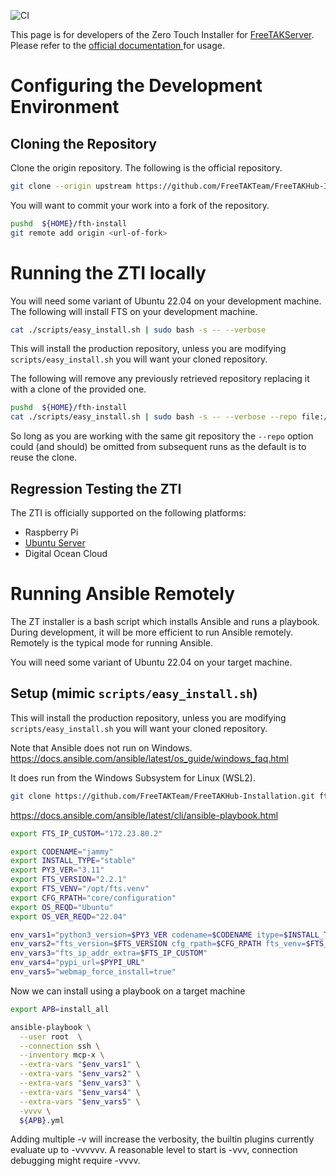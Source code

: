 ![CI](https://github.com/FreeTAKTeam/FreeTAKHub-Installation/actions/workflows/zerotouch.yml/badge.svg)

This page is for developers of the Zero Touch Installer for [FreeTAKServer](https://github.com/FreeTAKTeam/FreeTakServer).
Please refer to the [official documentation ](https://freetakteam.github.io/FreeTAKServer-User-Docs/) for usage.

# Configuring the Development Environment

## Cloning the Repository

Clone the origin repository.
The following is the official repository.
```bash
git clone --origin upstream https://github.com/FreeTAKTeam/FreeTAKHub-Installation.git ${HOME}/fth-install
```

You will want to commit your work into a fork of the repository.
```bash
pushd  ${HOME}/fth-install
git remote add origin <url-of-fork>
```

# Running the ZTI locally

You will need some variant of Ubuntu 22.04 on your development machine.
The following will install FTS on your development machine.
```bash
cat ./scripts/easy_install.sh | sudo bash -s -- --verbose
```

This will install the production repository,
unless you are modifying `scripts/easy_install.sh` you will want your cloned repository.

The following will remove any previously retrieved repository replacing it with a clone of the provided one.
```bash
pushd  ${HOME}/fth-install
cat ./scripts/easy_install.sh | sudo bash -s -- --verbose --repo file://$(pwd)/.git --ip-addr 127.0.0.1
```

So long as you are working with the same git repository the `--repo` option could (and should)
be omitted from subsequent runs as the default is to reuse the clone.


## Regression Testing the ZTI

The ZTI is officially supported on the following platforms:

* Raspberry Pi
* [Ubuntu Server](docs/ubuntu_vm_test.md)
* Digital Ocean Cloud


# Running Ansible Remotely

The ZT installer is a bash script which installs Ansible and runs a playbook.
During development, it will be more efficient to run Ansible remotely.
Remotely is the typical mode for running Ansible.

You will need some variant of Ubuntu 22.04 on your target machine.

## Setup (mimic `scripts/easy_install.sh`)

This will install the production repository,
unless you are modifying `scripts/easy_install.sh` you will want your cloned repository.

Note that Ansible does not run on Windows.
https://docs.ansible.com/ansible/latest/os_guide/windows_faq.html

It does run from the Windows Subsystem for Linux (WSL2).
```bash
git clone https://github.com/FreeTAKTeam/FreeTAKHub-Installation.git fts-install
```

https://docs.ansible.com/ansible/latest/cli/ansible-playbook.html

```bash
export FTS_IP_CUSTOM="172.23.80.2"

export CODENAME="jammy"
export INSTALL_TYPE="stable"
export PY3_VER="3.11"
export FTS_VERSION="2.2.1"
export FTS_VENV="/opt/fts.venv"
export CFG_RPATH="core/configuration"
export OS_REQD="Ubuntu"
export OS_VER_REQD="22.04"

env_vars1="python3_version=$PY3_VER codename=$CODENAME itype=$INSTALL_TYPE"
env_vars2="fts_version=$FTS_VERSION cfg_rpath=$CFG_RPATH fts_venv=$FTS_VENV"
env_vars3="fts_ip_addr_extra=$FTS_IP_CUSTOM"
env_vars4="pypi_url=$PYPI_URL"
env_vars5="webmap_force_install=true"

```
Now we can install using a playbook on a target machine
```bash
export APB=install_all

ansible-playbook \
  --user root  \
  --connection ssh \
  --inventory mcp-x \
  --extra-vars "$env_vars1" \
  --extra-vars "$env_vars2" \
  --extra-vars "$env_vars3" \
  --extra-vars "$env_vars4" \
  --extra-vars "$env_vars5" \
  -vvvv \
  ${APB}.yml
```
Adding multiple -v will increase the verbosity,
the builtin plugins currently evaluate up to -vvvvvv.
A reasonable level to start is -vvv,
connection debugging might require -vvvv.

